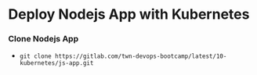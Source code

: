 # Deploy Nodejs App with Kubernetes 

### Clone Nodejs App 

  - `git clone https://gitlab.com/twn-devops-bootcamp/latest/10-kubernetes/js-app.git` 

